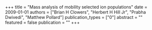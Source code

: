 +++
title = "Mass analysis of mobility selected ion populations"
date = 2009-01-01
authors = ["Brian H Clowers", "Herbert H Hill Jr", "Prabha Dwivedi", "Matthew Pollard"]
publication_types = ["0"]
abstract = ""
featured = false
publication = ""
+++

